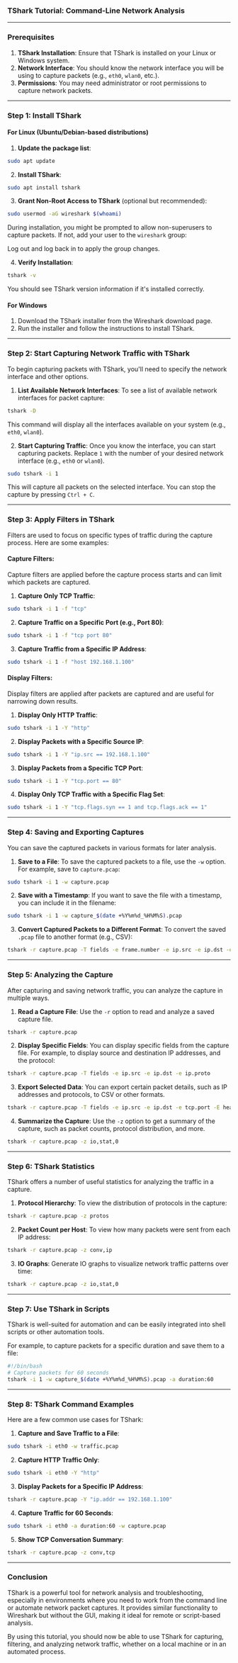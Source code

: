 ### **TShark Tutorial: Command-Line Network Analysis**

---

### **Prerequisites**

1. **TShark Installation**: Ensure that TShark is installed on your Linux or Windows system.
2. **Network Interface**: You should know the network interface you will be using to capture packets (e.g., `eth0`, `wlan0`, etc.).
3. **Permissions**: You may need administrator or root permissions to capture network packets.

---

### **Step 1: Install TShark**

#### **For Linux (Ubuntu/Debian-based distributions)**

1. **Update the package list**:
```bash
sudo apt update
```

2. **Install TShark**:
```bash
sudo apt install tshark
```

3. **Grant Non-Root Access to TShark** (optional but recommended):
```bash
sudo usermod -aG wireshark $(whoami)
```

During installation, you might be prompted to allow non-superusers to capture packets. If not, add your user to the `wireshark` group:

Log out and log back in to apply the group changes.

4. **Verify Installation**:
```bash
tshark -v
```

You should see TShark version information if it's installed correctly.
#### **For Windows**

1. Download the TShark installer from the Wireshark download page.
2. Run the installer and follow the instructions to install TShark.

---

### **Step 2: Start Capturing Network Traffic with TShark**

To begin capturing packets with TShark, you'll need to specify the network interface and other options.

1. **List Available Network Interfaces**: To see a list of available network interfaces for packet capture:
```bash
tshark -D
```


This command will display all the interfaces available on your system (e.g., `eth0`, `wlan0`).

2. **Start Capturing Traffic**: Once you know the interface, you can start capturing packets. Replace `1` with the number of your desired network interface (e.g., `eth0` or `wlan0`).
```bash
sudo tshark -i 1
```

This will capture all packets on the selected interface. You can stop the capture by pressing `Ctrl + C`.


---

### **Step 3: Apply Filters in TShark**

Filters are used to focus on specific types of traffic during the capture process. Here are some examples:

#### **Capture Filters**:

Capture filters are applied before the capture process starts and can limit which packets are captured.

1. **Capture Only TCP Traffic**:
```bash
sudo tshark -i 1 -f "tcp"
```

2. **Capture Traffic on a Specific Port (e.g., Port 80)**:
```bash
sudo tshark -i 1 -f "tcp port 80"
```

3. **Capture Traffic from a Specific IP Address**:
```bash
sudo tshark -i 1 -f "host 192.168.1.100"
```


#### **Display Filters**:

Display filters are applied after packets are captured and are useful for narrowing down results.

1. **Display Only HTTP Traffic**:
```bash
sudo tshark -i 1 -Y "http"
```

2. **Display Packets with a Specific Source IP**:
```bash
sudo tshark -i 1 -Y "ip.src == 192.168.1.100"
```

3. **Display Packets from a Specific TCP Port**:
```bash
sudo tshark -i 1 -Y "tcp.port == 80"
```

4. **Display Only TCP Traffic with a Specific Flag Set**:
```bash
sudo tshark -i 1 -Y "tcp.flags.syn == 1 and tcp.flags.ack == 1"
```

---

### **Step 4: Saving and Exporting Captures**

You can save the captured packets in various formats for later analysis.

1. **Save to a File**: To save the captured packets to a file, use the `-w` option. For example, save to `capture.pcap`:
```bash
sudo tshark -i 1 -w capture.pcap
```

2. **Save with a Timestamp**: If you want to save the file with a timestamp, you can include it in the filename:
```bash
sudo tshark -i 1 -w capture_$(date +%Y%m%d_%H%M%S).pcap
```

3. **Convert Captured Packets to a Different Format**: To convert the saved `.pcap` file to another format (e.g., CSV):
```bash
tshark -r capture.pcap -T fields -e frame.number -e ip.src -e ip.dst -e tcp.port -E header=y -E separator=, > capture.csv
```


---

### **Step 5: Analyzing the Capture**

After capturing and saving network traffic, you can analyze the capture in multiple ways.

1. **Read a Capture File**: Use the `-r` option to read and analyze a saved capture file.
```bash
tshark -r capture.pcap
```

2. **Display Specific Fields**: You can display specific fields from the capture file. For example, to display source and destination IP addresses, and the protocol:
```bash
tshark -r capture.pcap -T fields -e ip.src -e ip.dst -e ip.proto
```

3. **Export Selected Data**: You can export certain packet details, such as IP addresses and protocols, to CSV or other formats.
```bash
tshark -r capture.pcap -T fields -e ip.src -e ip.dst -e tcp.port -E header=y -E separator=, > export.csv
```

4. **Summarize the Capture**: Use the `-z` option to get a summary of the capture, such as packet counts, protocol distribution, and more.
```bash
tshark -r capture.pcap -z io,stat,0
```


---

### **Step 6: TShark Statistics**

TShark offers a number of useful statistics for analyzing the traffic in a capture.

1. **Protocol Hierarchy**: To view the distribution of protocols in the capture:
```bash
tshark -r capture.pcap -z protos
```

2. **Packet Count per Host**: To view how many packets were sent from each IP address:
```bash
tshark -r capture.pcap -z conv,ip
```

3. **IO Graphs**: Generate IO graphs to visualize network traffic patterns over time:
```bash
tshark -r capture.pcap -z io,stat,0
```


---

### **Step 7: Use TShark in Scripts**

TShark is well-suited for automation and can be easily integrated into shell scripts or other automation tools.

For example, to capture packets for a specific duration and save them to a file:
```bash
#!/bin/bash
# Capture packets for 60 seconds
tshark -i 1 -w capture_$(date +%Y%m%d_%H%M%S).pcap -a duration:60
```

---

### **Step 8: TShark Command Examples**

Here are a few common use cases for TShark:

1. **Capture and Save Traffic to a File**:
```bash
sudo tshark -i eth0 -w traffic.pcap
```

2. **Capture HTTP Traffic Only**:
```bash
sudo tshark -i eth0 -Y "http"
```

3. **Display Packets for a Specific IP Address**:
```bash
tshark -r capture.pcap -Y "ip.addr == 192.168.1.100"
```

4. **Capture Traffic for 60 Seconds**:
```bash
sudo tshark -i eth0 -a duration:60 -w capture.pcap
```

5. **Show TCP Conversation Summary**:
```bash
tshark -r capture.pcap -z conv,tcp
```


---

### **Conclusion**

TShark is a powerful tool for network analysis and troubleshooting, especially in environments where you need to work from the command line or automate network packet captures. It provides similar functionality to Wireshark but without the GUI, making it ideal for remote or script-based analysis.

By using this tutorial, you should now be able to use TShark for capturing, filtering, and analyzing network traffic, whether on a local machine or in an automated process.
